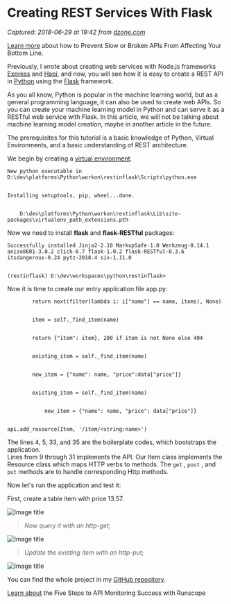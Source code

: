 # Creating REST Services With Flask

_Captured: 2018-06-29 at 19:42 from [dzone.com](https://dzone.com/articles/creating-rest-services-with-flask?edition=382219&utm_source=Daily%20Digest&utm_medium=email&utm_campaign=Daily%20Digest%202018-06-29)_

[Learn more](https://dzone.com/go?i=289427&u=https%3A%2F%2Fwww.runscope.com%2Fapi-monitoring%3Futm_content%3Dapi-monitoring%26utm_source%3Ddzone%26utm_medium%3Dbanner) about how to Prevent Slow or Broken APIs From Affecting Your Bottom Line.

Previously, I wrote about creating web services with Node.js frameworks [Express](https://dzone.com/articles/creating-a-rest-application-in-nodejs-with-express) and [Hapi](https://dzone.com/articles/creating-a-rest-application-in-nodejs-with-hapi), and now, you will see how it is easy to create a REST API in [Python](https://www.python.org/) using the [Flask](http://flask.pocoo.org/) framework.

As you all know, Python is popular in the machine learning world, but as a general programming language, it can also be used to create web APIs. So you can create your machine learning model in Python and can serve it as a RESTful web service with Flask. In this article, we will not be talking about machine learning model creation, maybe in another article in the future.

The prerequisites for this tutorial is a basic knowledge of Python, Virtual Environments, and a basic understanding of REST architecture.

We begin by creating a [virtual environment](http://virtualenvwrapper.readthedocs.io/en/latest/).
    
    
    New python executable in D:\dev\platforms\Python\workon\restinflask\Scripts\python.exe
    
    
    Installing setuptools, pip, wheel...done.
    
    
        D:\dev\platforms\Python\workon\restinflask\Lib\site-packages\virtualenv_path_extensions.pth

Now we need to install **flask** and **flask-RESTful** packages:
    
    
    Successfully installed Jinja2-2.10 MarkupSafe-1.0 Werkzeug-0.14.1 aniso8601-3.0.2 click-6.7 flask-1.0.2 flask-RESTful-0.3.6 itsdangerous-0.24 pytz-2018.4 six-1.11.0
    
    
    (restinflask) D:\dev\workspaces\python\restinflask>

Now it is time to create our entry application file app.py:
    
    
            return next(filter(lambda i: i["name"] == name, items), None)
    
    
            item = self._find_item(name)
    
    
            return {"item": item}, 200 if item is not None else 404
    
    
            existing_item = self._find_item(name)
    
    
            new_item = {"name": name, "price":data["price"]}
    
    
            existing_item = self._find_item(name)
    
    
                new_item = {"name": name, "price": data["price"]}
    
    
    api.add_resource(Item, '/item/<string:name>')

The lines 4, 5, 33, and 35 are the boilerplate codes, which bootstraps the application.  
Lines from 9 through 31 implements the API. Our Item class implements the Resource class which maps HTTP verbs to methods. The `get` , `post` , and `put` methods are to handle corresponding Http methods.

Now let's run the application and test it:

First, create a table item with price 13.57.

![Image title](https://dzone.com/storage/temp/9556164-post.png)

> _Now query it with an http-get;_

![Image title](https://dzone.com/storage/temp/9556168-get1.png)

> _Update the existing item with an http-put;_

![Image title](https://dzone.com/storage/temp/9556171-put.png)

You can find the whole project in my [GitHub repository](https://github.com/dursunkoc/restinflask).

[Learn about](https://dzone.com/go?i=289428&u=https%3A%2F%2Fwww.runscope.com%2Fapi-monitoring%3Futm_content%3Dapi-monitoring%26utm_source%3Ddzone%26utm_medium%3Dbanner) the Five Steps to API Monitoring Success with Runscope

